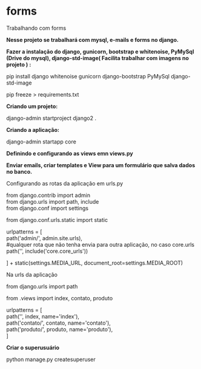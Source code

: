 # forms
Trabalhando com forms  

**Nesse projeto se trabalhará com mysql, e-mails e forms no django.**  

**Fazer a instalação do django, gunicorn, bootstrap e whitenoise, PyMySql (Drive do mysql), django-std-image( Facilita trabalhar com imagens no projeto ) :**    

pip install django whitenoise gunicorn django-bootstrap PyMySql django-std-image  

pip freeze > requirements.txt  

**Criando um projeto:**  

django-admin startproject django2 .

**Criando a aplicação:**    

django-admin startapp core

**Definindo e configurando as views emn views.py**  

**Enviar emails, criar templates e View para um formulário que salva dados no banco.**  

Configurando as rotas da aplicação em urls.py  

from django.contrib import admin  
from django.urls import path, include  
from django.conf import settings  

from django.conf.urls.static import static  

urlpatterns = [  
    path('admin/', admin.site.urls),  
    #qualquer rota que não tenha envia para outra aplicação, no caso core.urls  
    path('', include('core.core_urls'))  

] + static(settings.MEDIA_URL, document_root=settings.MEDIA_ROOT)  



Na urls da aplicação  

from django.urls import path  

from .views import index, contato, produto  

urlpatterns = [  
    path('', index, name='index'),  
    path('contato/', contato, name='contato'),  
    path('produto/', produto, name='produto'),  
]


**Criar o superusuário**  

python manage.py createsuperuser





